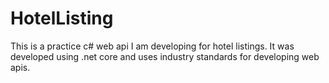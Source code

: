# HotelListing
This is a practice c# web api I am developing for hotel listings.
It was developed using .net core and uses industry standards for developing web apis.
